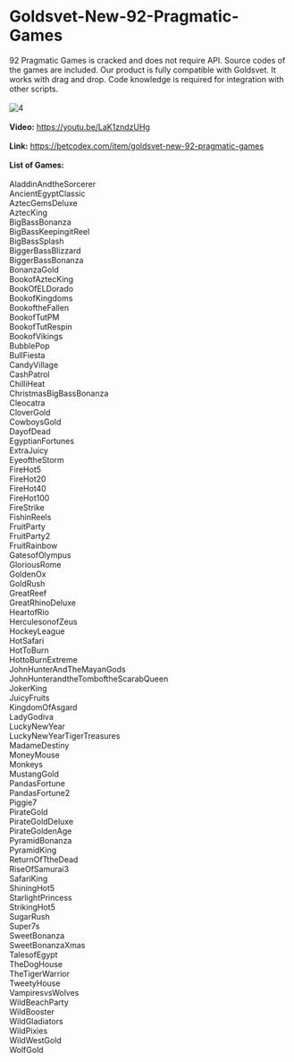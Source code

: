 # Goldsvet-New-92-Pragmatic-Games
92 Pragmatic Games is cracked and does not require API. Source codes of the games are included. Our product is fully compatible with Goldsvet. It works with drag and drop. Code knowledge is required for integration with other scripts.
<br>
<br>
![4](https://github.com/BetCodex/Goldsvet-New-92-Pragmatic-Games/assets/162466962/0c9fbb5b-e290-4ab4-b0f7-db61fdeaad27)
<br>
<br>
<b>Video:</b> https://youtu.be/LaK1zndzUHg
<br>
<br>
<b>Link:</b> https://betcodex.com/item/goldsvet-new-92-pragmatic-games
<br>
<br>
<b>List of Games:</b>
<br>
<br>
AladdinAndtheSorcerer<br>
AncientEgyptClassic<br>
AztecGemsDeluxe<br>
AztecKing<br>
BigBassBonanza<br>
BigBassKeepingitReel<br>
BigBassSplash<br>
BiggerBassBlizzard<br>
BiggerBassBonanza<br>
BonanzaGold<br>
BookofAztecKing<br>
BookOfELDorado<br>
BookofKingdoms<br>
BookoftheFallen<br>
BookofTutPM<br>
BookofTutRespin<br>
BookofVikings<br>
BubblePop<br>
BullFiesta<br>
CandyVillage<br>
CashPatrol<br>
ChilliHeat<br>
ChristmasBigBassBonanza<br>
Cleocatra<br>
CloverGold<br>
CowboysGold<br>
DayofDead<br>
EgyptianFortunes<br>
ExtraJuicy<br>
EyeoftheStorm<br>
FireHot5<br>
FireHot20<br>
FireHot40<br>
FireHot100<br>
FireStrike<br>
FishinReels<br>
FruitParty<br>
FruitParty2<br>
FruitRainbow<br>
GatesofOlympus<br>
GloriousRome<br>
GoldenOx<br>
GoldRush<br>
GreatReef<br>
GreatRhinoDeluxe<br>
HeartofRio<br>
HerculesonofZeus<br>
HockeyLeague<br>
HotSafari<br>
HotToBurn<br>
HottoBurnExtreme<br>
JohnHunterAndTheMayanGods<br>
JohnHunterandtheTomboftheScarabQueen<br>
JokerKing<br>
JuicyFruits<br>
KingdomOfAsgard<br>
LadyGodiva<br>
LuckyNewYear<br>
LuckyNewYearTigerTreasures<br>
MadameDestiny<br>
MoneyMouse<br>
Monkeys<br>
MustangGold<br>
PandasFortune<br>
PandasFortune2<br>
Piggie7<br>
PirateGold<br>
PirateGoldDeluxe<br>
PirateGoldenAge<br>
PyramidBonanza<br>
PyramidKing<br>
ReturnOfTtheDead<br>
RiseOfSamurai3<br>
SafariKing<br>
ShiningHot5<br>
StarlightPrincess<br>
StrikingHot5<br>
SugarRush<br>
Super7s<br>
SweetBonanza<br>
SweetBonanzaXmas<br>
TalesofEgypt<br>
TheDogHouse<br>
TheTigerWarrior<br>
TweetyHouse<br>
VampiresvsWolves<br>
WildBeachParty<br>
WildBooster<br>
WildGladiators<br>
WildPixies<br>
WildWestGold<br>
WolfGold
